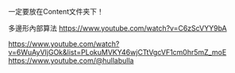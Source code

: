 
一定要放在Content文件夹下！

多邊形內部算法
https://www.youtube.com/watch?v=C6zScVYY9bA

https://www.youtube.com/watch?v=6WuAyVIjGOk&list=PLokuMVKY46wjCTtVgcVF1cm0hr5mZ_moE
https://www.youtube.com/@hullabulla